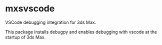 # mxsvscode
VSCode debugging integration for 3ds Max.

This package installs debugpy and enables debugging with vscode at the startup
of 3ds Max.
